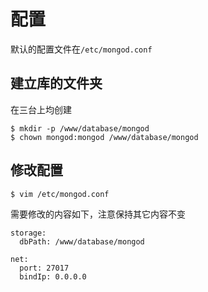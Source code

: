 # 配置

默认的配置文件在`/etc/mongod.conf
`

## 建立库的文件夹

在三台上均创建

```
$ mkdir -p /www/database/mongod
$ chown mongod:mongod /www/database/mongod
```

## 修改配置
```
$ vim /etc/mongod.conf
```

需要修改的内容如下，注意保持其它内容不变

```
storage:
  dbPath: /www/database/mongod
  
net:
  port: 27017
  bindIp: 0.0.0.0
```